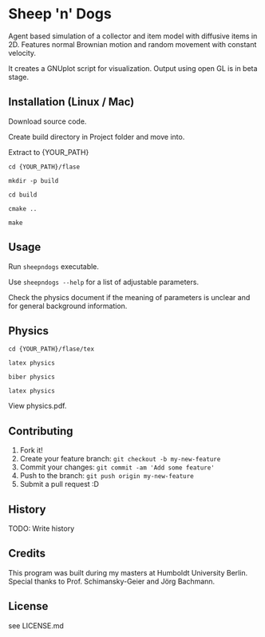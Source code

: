 # Sheep 'n' Dogs
Agent based simulation of a collector and item model with diffusive items in 2D. 
Features normal Brownian motion and random movement with constant velocity.

It creates a GNUplot script for visualization. Output using open GL is
in beta stage.

## Installation (Linux / Mac)

Download source code.

Create build directory in Project folder and move into.

Extract to {YOUR_PATH}

`cd {YOUR_PATH}/flase`

`mkdir -p build`

`cd build`

`cmake ..`

`make`


## Usage

Run `sheepndogs` executable.

Use `sheepndogs --help` for a list of adjustable parameters.

Check the physics document if the meaning of parameters is unclear and for general background information.

## Physics

`cd {YOUR_PATH}/flase/tex`

`latex physics`

`biber physics`

`latex physics`

View physics.pdf.

## Contributing

1. Fork it!
2. Create your feature branch: `git checkout -b my-new-feature`
3. Commit your changes: `git commit -am 'Add some feature'`
4. Push to the branch: `git push origin my-new-feature`
5. Submit a pull request :D

## History

TODO: Write history

## Credits

This program was built during my masters at Humboldt University Berlin.
Special thanks to Prof. Schimansky-Geier and Jörg Bachmann.

## License

see LICENSE.md